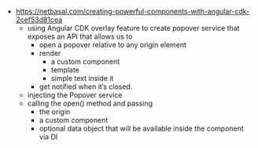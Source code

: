 - https://netbasal.com/creating-powerful-components-with-angular-cdk-2cef53d81cea
  - using Angular CDK overlay feature to create popover service that exposes an API that allows us to
    - open a popover relative to any origin element
    - render
      - a custom component
      - template
      - simple text inside it
    - get notified when it’s closed.
  - injecting the Popover service
  - calling the open() method and passing
    - the origin
    - a custom component
    - optional data object that will be available inside the component via DI
